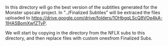 In this directory will go the best version of the subtitles generated for the Monster upscale project. In "../Finalized Subtiles" will be extraced the files uploaded to https://drive.google.com/drive/folders/1OHbgqLScQ8VOe4kA-1lHASBomXwfZTvP. 

We will start by copying in the directory from the NFLX subs to this directory, and then replace files with custom onesfrom Finalized Subs.